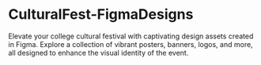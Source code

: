 # CulturalFest-FigmaDesigns
Elevate your college cultural festival with captivating design assets created in Figma. Explore a collection of vibrant posters, banners, logos, and more, all designed to enhance the visual identity of the event.
